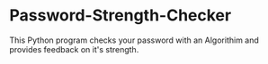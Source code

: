 # Password-Strength-Checker
This Python program checks your password with an Algorithim and provides feedback on it's strength.
